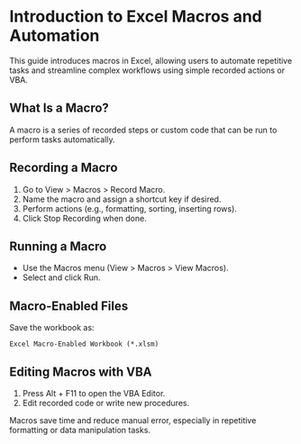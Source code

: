 # Introduction to Excel Macros and Automation

This guide introduces macros in Excel, allowing users to automate repetitive tasks and streamline complex workflows using simple recorded actions or VBA.

## What Is a Macro?

A macro is a series of recorded steps or custom code that can be run to perform tasks automatically.

## Recording a Macro

1. Go to View > Macros > Record Macro.
2. Name the macro and assign a shortcut key if desired.
3. Perform actions (e.g., formatting, sorting, inserting rows).
4. Click Stop Recording when done.

## Running a Macro

- Use the Macros menu (View > Macros > View Macros).
- Select and click Run.

## Macro-Enabled Files

Save the workbook as:
```
Excel Macro-Enabled Workbook (*.xlsm)
```

## Editing Macros with VBA

1. Press Alt + F11 to open the VBA Editor.
2. Edit recorded code or write new procedures.

Macros save time and reduce manual error, especially in repetitive formatting or data manipulation tasks.
